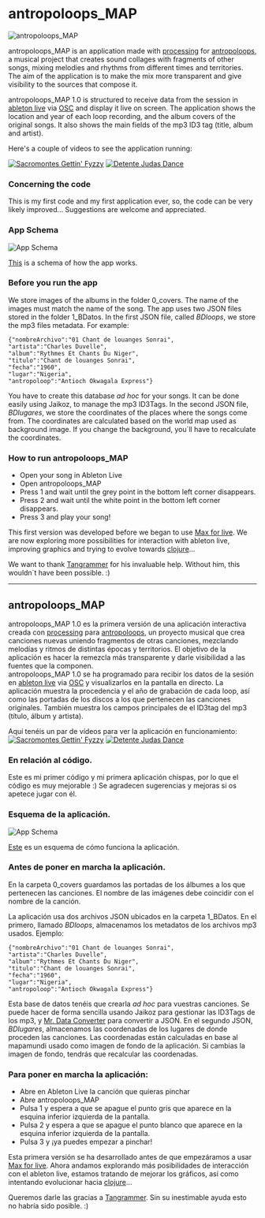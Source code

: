 # antropoloops_MAP
<img src="https://github.com/mi-mina/antropoloops_MAP_P5/blob/master/resources/antropoloops-MAP.jpg" alt="antropoloops_MAP" title="antropoloops_MAP"  align="center"/>

antropoloops_MAP is an application made with [processing](https://processing.org/) for [antropoloops](http://antropoloops.tumblr.com/), a musical project that creates sound collages with fragments of other songs, mixing melodies and rhythms from different times and territories. The aim of the application is to make the mix more transparent and give visibility to the sources that compose it.

antropoloops_MAP 1.0 is structured to receive data from the session in [ableton live](https://www.ableton.com/en/live/new-in-9/) via [OSC](http://opensoundcontrol.org/) and display it live on screen. The application shows the location and year of each loop recording, and the album covers of the original songs. It also shows the main fields of the mp3 ID3 tag (title, album and artist).

Here's a couple of videos to see the application running:

[![Sacromontes Gettin' Fyzzy](https://github.com/mi-mina/antropoloops_P5/blob/master/resources/sacromontes%20getting%20fuzzy.jpg)](https://vimeo.com/118357778) [![Detente Judas Dance](https://github.com/mi-mina/antropoloops_P5/blob/master/resources/detente%20judas%20dance.jpg)](https://vimeo.com/92180493)

### Concerning the code
This is my first code and my first application ever, so, the code can be very likely improved…
Suggestions are welcome and appreciated.

### App Schema
<img src="https://github.com/mi-mina/antropoloops_MAP_P5/blob/master/resources/AppSchema-P5.jpg" alt="App Schema" title="App Schema" align="center"/>

[This](https://prezi.com/-aet0_dmvstm/antropoloops-processing/) is a schema of how the app works.

### Before you run the app
We store images of the albums in the folder 0_covers. The name of the images must match the name of the song.
The app uses two JSON files stored in the folder 1_BDatos. In the first JSON file, called *BDloops*, we store the mp3 files metadata. For example:
```
{"nombreArchivo":"01 Chant de louanges Sonrai",
"artista":"Charles Duvelle",
"album":"Rythmes Et Chants Du Niger",
"titulo":"Chant de louanges Sonrai",
"fecha":"1960",
"lugar":"Nigeria",
"antropoloop":"Antioch Okwagala Express"}
```
You have to create this database *ad hoc* for your songs. It can be done easily using Jaikoz, to manage the mp3 ID3Tags.
In the second JSON file, *BDlugares*, we store the coordinates of the places where the songs come from.
The coordinates are calculated based on the world map used as background image. If you change the background, you´ll have to recalculate the coordinates.

### How to run antropoloops_MAP
* Open your song in Ableton Live
* Open antropoloops_MAP
* Press 1 and wait until the grey point in the bottom left corner disappears.
* Press 2 and wait until the white point in the bottom left corner disappears.
* Press 3 and play your song!

This first version was developed before we began to use [Max for live](https://www.ableton.com/en/live/max-for-live/). We are now exploring more possibilities for interaction with ableton live, improving graphics and trying to evolve towards [clojure](http://clojure.org/)...

We want to thank [Tangrammer](https://github.com/tangrammer) for his invaluable help. Without him, this wouldn´t have been possible. :)
***
## antropoloops_MAP
antropoloops_MAP 1.0 es la primera versión de una aplicación interactiva creada con [processing](https://processing.org/) para [antropoloops](http://antropoloops.tumblr.com/), un proyecto musical que crea canciones nuevas uniendo fragmentos de otras canciones, mezclando melodías y ritmos de distintas épocas y territorios. El objetivo de la aplicación es hacer la remezcla más transparente y darle visibilidad a las fuentes que la componen.  
antropoloops_MAP 1.0 se ha programado para recibir los datos de la sesión en [ableton live](https://www.ableton.com/en/live/new-in-9/) via [OSC](http://opensoundcontrol.org/) y visualizarlos en la pantalla en directo. La aplicación muestra la procedencia y el año de grabación de cada loop, así como las portadas de los discos a los que pertenecen las canciones originales. También muestra los campos principales de el ID3tag del mp3 (título, álbum y artista).

Aquí tenéis un par de vídeos para ver la aplicación en funcionamiento:   
[![Sacromontes Gettin' Fyzzy](https://github.com/mi-mina/antropoloops_P5/blob/master/resources/sacromontes%20getting%20fuzzy.jpg)](https://vimeo.com/118357778) [![Detente Judas Dance](https://github.com/mi-mina/antropoloops_P5/blob/master/resources/detente%20judas%20dance.jpg)](https://vimeo.com/92180493)

### En relación al código.
Este es mi primer código y mi primera aplicación chispas, por lo que el código es muy mejorable :)
Se agradecen sugerencias y mejoras si os apetece jugar con él.

### Esquema de la aplicación.
<img src="https://github.com/mi-mina/antropoloops_MAP_P5/blob/master/resources/AppSchema-P5.jpg" alt="App Schema" title="App Schema" align="center"/>  

[Este](https://prezi.com/-aet0_dmvstm/antropoloops-processing/) es un esquema de cómo funciona la aplicación.

### Antes de poner en marcha la aplicación.
En la carpeta 0_covers guardamos las portadas de los álbumes a los que pertenecen las canciones. El nombre de las imágenes debe coincidir con el nombre de la canción.

La aplicación usa dos archivos JSON ubicados en la carpeta 1_BDatos. En el primero, llamado *BDloops*, almacenamos los metadatos de los archivos mp3 usados. Ejemplo:
```
{"nombreArchivo":"01 Chant de louanges Sonrai",
"artista":"Charles Duvelle",
"album":"Rythmes Et Chants Du Niger",
"titulo":"Chant de louanges Sonrai",
"fecha":"1960",
"lugar":"Nigeria",
"antropoloop":"Antioch Okwagala Express"}
```
Esta base de datos tenéis que crearla *ad hoc* para vuestras canciones. Se puede hacer de forma sencilla usando Jaikoz para gestionar las ID3Tags de los mp3, y [Mr. Data Converter](http://shancarter.github.io/mr-data-converter/) para convertir a JSON.
En el segundo JSON, *BDlugares*, almacenamos las coordenadas de los lugares de donde proceden las canciones. Las coordenadas están calculadas en base al mapamundi usado como imagen de fondo de la aplicación. Si cambias la imagen de fondo, tendrás que recalcular las coordenadas.

### Para poner en marcha la aplicación:
* Abre en Ableton Live la canción que quieras pinchar
* Abre antropoloops_MAP
* Pulsa 1 y espera a que se apague el punto gris que aparece en la esquina inferior izquierda de la pantalla.
* Pulsa 2 y espera a que se apague el punto blanco que aparece en la esquina inferior izquierda de la pantalla.
* Pulsa 3 y ¡ya puedes empezar a pinchar!

Esta primera versión se ha desarrollado antes de que empezáramos a usar [Max for live](https://www.ableton.com/en/live/max-for-live/). Ahora andamos explorando más posibilidades de interacción con el ableton live, estamos tratando de mejorar los gráficos, así como intentando evolucionar hacia [clojure](http://clojure.org/)...

Queremos darle las gracias a [Tangrammer](https://github.com/tangrammer). Sin su inestimable ayuda esto no habría sido posible. :)
